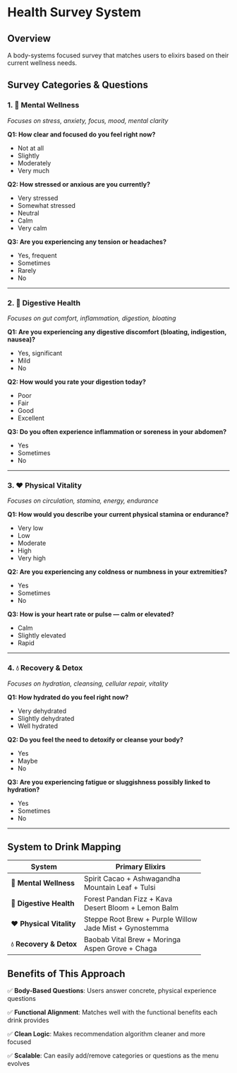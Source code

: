 # Health Survey System

## Overview
A body-systems focused survey that matches users to elixirs based on their current wellness needs.

## Survey Categories & Questions

### 1. 🧠 Mental Wellness
*Focuses on stress, anxiety, focus, mood, mental clarity*

**Q1: How clear and focused do you feel right now?**
- Not at all
- Slightly  
- Moderately
- Very much

**Q2: How stressed or anxious are you currently?**
- Very stressed
- Somewhat stressed
- Neutral
- Calm
- Very calm

**Q3: Are you experiencing any tension or headaches?**
- Yes, frequent
- Sometimes
- Rarely
- No

---

### 2. 🌿 Digestive Health
*Focuses on gut comfort, inflammation, digestion, bloating*

**Q1: Are you experiencing any digestive discomfort (bloating, indigestion, nausea)?**
- Yes, significant
- Mild
- No

**Q2: How would you rate your digestion today?**
- Poor
- Fair
- Good
- Excellent

**Q3: Do you often experience inflammation or soreness in your abdomen?**
- Yes
- Sometimes
- No

---

### 3. ❤️ Physical Vitality
*Focuses on circulation, stamina, energy, endurance*

**Q1: How would you describe your current physical stamina or endurance?**
- Very low
- Low
- Moderate
- High
- Very high

**Q2: Are you experiencing any coldness or numbness in your extremities?**
- Yes
- Sometimes
- No

**Q3: How is your heart rate or pulse — calm or elevated?**
- Calm
- Slightly elevated
- Rapid

---

### 4. 💧 Recovery & Detox
*Focuses on hydration, cleansing, cellular repair, vitality*

**Q1: How hydrated do you feel right now?**
- Very dehydrated
- Slightly dehydrated
- Well hydrated

**Q2: Do you feel the need to detoxify or cleanse your body?**
- Yes
- Maybe
- No

**Q3: Are you experiencing fatigue or sluggishness possibly linked to hydration?**
- Yes
- Sometimes
- No

---

## System to Drink Mapping

| System | Primary Elixirs |
|--------|----------------|
| **🧠 Mental Wellness** | Spirit Cacao + Ashwagandha<br>Mountain Leaf + Tulsi |
| **🌿 Digestive Health** | Forest Pandan Fizz + Kava<br>Desert Bloom + Lemon Balm |
| **❤️ Physical Vitality** | Steppe Root Brew + Purple Willow<br>Jade Mist + Gynostemma |
| **💧 Recovery & Detox** | Baobab Vital Brew + Moringa<br>Aspen Grove + Chaga |

## Benefits of This Approach

✅ **Body-Based Questions**: Users answer concrete, physical experience questions

✅ **Functional Alignment**: Matches well with the functional benefits each drink provides

✅ **Clean Logic**: Makes recommendation algorithm cleaner and more focused

✅ **Scalable**: Can easily add/remove categories or questions as the menu evolves

